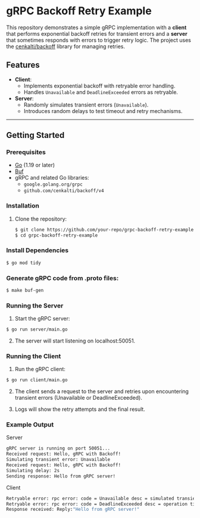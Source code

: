 # gRPC Backoff Retry Example

This repository demonstrates a simple gRPC implementation with a **client** that performs exponential backoff retries for transient errors and a **server** that sometimes responds with errors to trigger retry logic. The project uses the [cenkalti/backoff](https://github.com/cenkalti/backoff) library for managing retries.

## Features

- **Client**:
  - Implements exponential backoff with retryable error handling.
  - Handles `Unavailable` and `DeadlineExceeded` errors as retryable.
- **Server**:
  - Randomly simulates transient errors (`Unavailable`).
  - Introduces random delays to test timeout and retry mechanisms.

---

## Getting Started

### Prerequisites

- [Go](https://go.dev/) (1.19 or later)
- [Buf](https://buf.build/)
- gRPC and related Go libraries:
  - `google.golang.org/grpc`
  - `github.com/cenkalti/backoff/v4`

### Installation

1. Clone the repository:
   ```bash
   $ git clone https://github.com/your-repo/grpc-backoff-retry-example.git
   $ cd grpc-backoff-retry-example
   ```

### Install Dependencies
```sh
$ go mod tidy
```

### Generate gRPC code from .proto files:
```sh
$ make buf-gen
```

### Running the Server
1. Start the gRPC server:
```sh
$ go run server/main.go
```

2. The server will start listening on localhost:50051.

### Running the Client
1. Run the gRPC client:

```sh
$ go run client/main.go
```

2. The client sends a request to the server and retries upon encountering transient errors (Unavailable or DeadlineExceeded).

3. Logs will show the retry attempts and the final result.

### Example Output

Server
```sh
gRPC server is running on port 50051...
Received request: Hello, gRPC with Backoff!
Simulating transient error: Unavailable
Received request: Hello, gRPC with Backoff!
Simulating delay: 2s
Sending response: Hello from gRPC server!
```

Client
```sh
Retryable error: rpc error: code = Unavailable desc = simulated transient error. Retrying...
Retryable error: rpc error: code = DeadlineExceeded desc = operation timed out. Retrying...
Response received: Reply:"Hello from gRPC server!"
```



